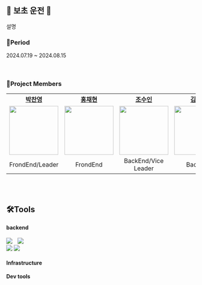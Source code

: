 ## 🚗 보초 운전 🚕
설명

### 📆Period
2024.07.19 ~ 2024.08.15</br></br></br>

### 🚜Project Members
<table>
  <tr>
    <td align="center"><a href="https://github.com/Dolphin-PC"><b>박찬영</b></a><br /></td>
    <td align="center"><a href="https://github.com/hyeon9808"><b>홍채현</b></a><br /></td>
    <td align="center"><a href="https://github.com/whtndls"><b>조수인</b></a><br /></td>
    <td align="center"><a href="https://github.com/young219257"><b>김영아</b></a><br /></td>
    <td align="center"><a href="https://github.com/hyoyeolking"><b>전효열</b></a><br /></td>
  </tr>
  <tr>
      <td align="center"><img src="https://github.com/user-attachments/assets/683f52f8-d8e4-4e9e-ac1f-a5ed7d4b032a" width="130px;" alt=""/><br /><sub></td>
      <td align="center"><img src="https://github.com/user-attachments/assets/a4aa44bc-4d59-46e7-8b74-b18d94a3186e" width="130px;" alt=""/><br /></td>
      <td align="center"><img src="https://github.com/user-attachments/assets/500b7a17-2d2b-4f28-b6db-a4dbb82a3bba" width="130px;" alt=""/><br /></td>
      <td align="center"><img src="https://github.com/user-attachments/assets/4bb46790-6183-44cc-b51b-270d36c71710" width="130px;" alt=""/><br /></td>
      <td align="center"><img src="https://github.com/user-attachments/assets/9ebc81f2-52ba-4b97-b6d3-07c4c21fe1f0" width="130px;" alt=""/><br /></td>
    </tr>
  <tr>
    <td align="center">FrondEnd/Leader</td>
    <td align="center">FrondEnd</td>
    <td align="center">BackEnd/Vice Leader</td>
    <td align="center">BackEnd</td>
    <td align="center">BackEnd</td>
  </tr>
</table></br></br>

## 🛠️Tools
#### backend
<span>
  <img src="https://img.shields.io/badge/springboot-6DB33F?style=for-the-badge&logo=springboot&logoColor=white" style="margin-right: 10px;">
</span>
<span>
  <img src="https://img.shields.io/badge/Spring Security-6DB33F?style=for-the-badge&logo=Spring Security&logoColor=white" style="margin-right: 10px;">
</span></br>
<span>
  <img src="https://img.shields.io/badge/MariaDB-003545?style=for-the-badge&logo=mariadb&logoColor=white">
</span>
<span>
  <img src="https://img.shields.io/badge/-Swagger-%23Clojure?style=for-the-badge&logo=swagger&logoColor=white">
</span>


#### Infrastructure

#### Dev tools

